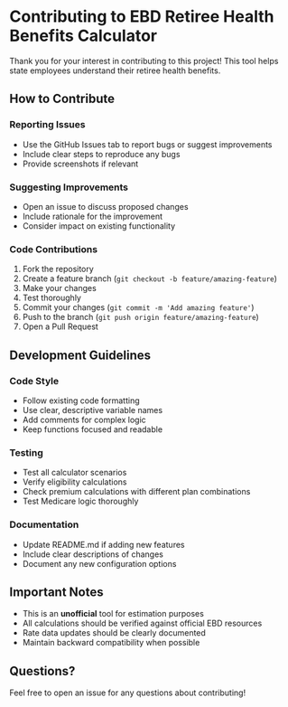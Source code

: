 # Contributing to EBD Retiree Health Benefits Calculator

Thank you for your interest in contributing to this project! This tool helps state employees understand their retiree health benefits.

## How to Contribute

### Reporting Issues
- Use the GitHub Issues tab to report bugs or suggest improvements
- Include clear steps to reproduce any bugs
- Provide screenshots if relevant

### Suggesting Improvements
- Open an issue to discuss proposed changes
- Include rationale for the improvement
- Consider impact on existing functionality

### Code Contributions
1. Fork the repository
2. Create a feature branch (`git checkout -b feature/amazing-feature`)
3. Make your changes
4. Test thoroughly
5. Commit your changes (`git commit -m 'Add amazing feature'`)
6. Push to the branch (`git push origin feature/amazing-feature`)
7. Open a Pull Request

## Development Guidelines

### Code Style
- Follow existing code formatting
- Use clear, descriptive variable names
- Add comments for complex logic
- Keep functions focused and readable

### Testing
- Test all calculator scenarios
- Verify eligibility calculations
- Check premium calculations with different plan combinations
- Test Medicare logic thoroughly

### Documentation
- Update README.md if adding new features
- Include clear descriptions of changes
- Document any new configuration options

## Important Notes

- This is an **unofficial** tool for estimation purposes
- All calculations should be verified against official EBD resources
- Rate data updates should be clearly documented
- Maintain backward compatibility when possible

## Questions?

Feel free to open an issue for any questions about contributing! 